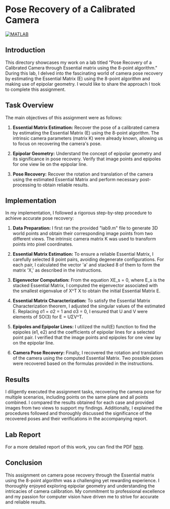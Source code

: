 # Pose Recovery of a Calibrated Camera 

[![MATLAB](https://img.shields.io/badge/MATLAB-R2021b%20or%20later-blue.svg)](https://www.mathworks.com/products/matlab.html)

## Introduction

This directory showcases my work on a lab titled "Pose Recovery of a Calibrated Camera through Essential matrix using the 8-point algorithm." During this lab, I delved into the fascinating world of camera pose recovery by estimating the Essential Matrix (E) using the 8-point algorithm and making use of epipolar geometry. I would like to share the approach I took to complete this assignment.

## Task Overview

The main objectives of this assignment were as follows:

1. **Essential Matrix Estimation:** Recover the pose of a calibrated camera by estimating the Essential Matrix (E) using the 8-point algorithm. The intrinsic camera parameters (matrix K) were already known, allowing us to focus on recovering the camera's pose.

2. **Epipolar Geometry:** Understand the concept of epipolar geometry and its significance in pose recovery. Verify that image points and epipoles for one view lie on the epipolar line.

3. **Pose Recovery:** Recover the rotation and translation of the camera using the estimated Essential Matrix and perform necessary post-processing to obtain reliable results.

## Implementation

In my implementation, I followed a rigorous step-by-step procedure to achieve accurate pose recovery:

1. **Data Preparation:** I first ran the provided "lab9.m" file to generate 3D world points and obtain their corresponding image points from two different views. The intrinsic camera matrix K was used to transform points into pixel coordinates.

2. **Essential Matrix Estimation:** To ensure a reliable Essential Matrix, I carefully selected 8 point pairs, avoiding degenerate configurations. For each pair, I calculated the vector 'a' and stacked 8 of them to form the matrix 'X,' as described in the instructions.

3. **Eigenvector Computation:** From the equation XE_s = 0, where E_s is the stacked Essential Matrix, I computed the eigenvector associated with the smallest eigenvalue of X^T X to obtain the initial Essential Matrix E.

4. **Essential Matrix Characterization:** To satisfy the Essential Matrix Characterization theorem, I adjusted the singular values of the estimated E. Replacing σ1 = σ2 = 1 and σ3 = 0, I ensured that U and V were elements of SO(3) for E = UΣV^T.

5. **Epipoles and Epipolar Lines:** I utilized the null(E) function to find the epipoles (e1, e2) and the coefficients of epipolar lines for a selected point pair. I verified that the image points and epipoles for one view lay on the epipolar line.

6. **Camera Pose Recovery:** Finally, I recovered the rotation and translation of the camera using the computed Essential Matrix. Two possible poses were recovered based on the formulas provided in the instructions.

## Results 

I diligently executed the assignment tasks, recovering the camera pose for multiple scenarios, including points on the same plane and all points combined. I compared the results obtained for each case and provided images from two views to support my findings. Additionally, I explained the procedures followed and thoroughly discussed the significance of the recovered poses and their verifications in the accompanying report.

## Lab Report
For a more detailed report of this work, you can find the PDF [here](Report/Moses%20Chuka%20Ebere%20-%20EE%20417%20-%20Post-lab%20Assignment%209.pdf).

## Conclusion

This assignment on camera pose recovery through the Essential matrix using the 8-point algorithm was a challenging yet rewarding experience. I thoroughly enjoyed exploring epipolar geometry and understanding the intricacies of camera calibration. My commitment to professional excellence and my passion for computer vision have driven me to strive for accurate and reliable results.
